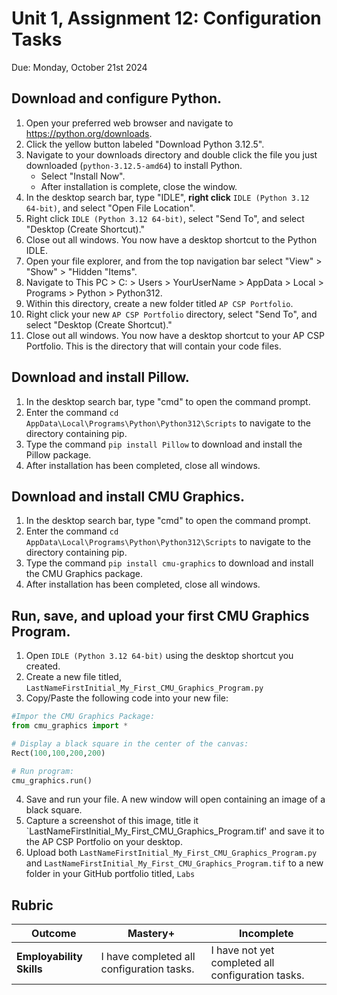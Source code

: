 # Unit 1, Assignment 12: Configuration Tasks
Due: Monday, October 21st 2024

## Download and configure Python.

1. Open your preferred web browser and navigate to https://python.org/downloads.
2. Click the yellow button labeled "Download Python 3.12.5".
3. Navigate to your downloads directory and double click the file you just downloaded (`python-3.12.5-amd64`) to install Python.
   * Select "Install Now".
   * After installation is complete, close the window.
4. In the desktop search bar, type "IDLE", **right click** `IDLE (Python 3.12 64-bit)`, and select "Open File Location".  
5. Right click `IDLE (Python 3.12 64-bit)`, select "Send To", and select "Desktop (Create Shortcut)."
6. Close out all windows.  You now have a desktop shortcut to the Python IDLE.
7. Open your file explorer, and from the top navigation bar select "View" > "Show" > "Hidden "Items".
8. Navigate to This PC > C: > Users > YourUserName > AppData > Local > Programs > Python > Python312.
9. Within this directory, create a new folder titled `AP CSP Portfolio`.
10. Right click your new `AP CSP Portfolio` directory, select "Send To", and select "Desktop (Create Shortcut)."
11. Close out all windows.  You now have a desktop shortcut to your AP CSP Portfolio.  This is the directory that will contain your code files.
    
## Download and install Pillow.

1. In the desktop search bar, type "cmd" to open the command prompt.
2. Enter the command `cd AppData\Local\Programs\Python\Python312\Scripts` to navigate to the directory containing pip.
3. Type the command `pip install Pillow` to download and install the Pillow package.
4. After installation has been completed, close all windows.

## Download and install CMU Graphics.

1. In the desktop search bar, type "cmd" to open the command prompt.
2. Enter the command `cd AppData\Local\Programs\Python\Python312\Scripts` to navigate to the directory containing pip.
3. Type the command `pip install cmu-graphics` to download and install the CMU Graphics package.
4. After installation has been completed, close all windows.

## Run, save, and upload your first CMU Graphics Program.

1. Open `IDLE (Python 3.12 64-bit)` using the desktop shortcut you created.
2. Create a new file titled, `LastNameFirstInitial_My_First_CMU_Graphics_Program.py`
3. Copy/Paste the following code into your new file:
```python
#Impor the CMU Graphics Package:
from cmu_graphics import *

# Display a black square in the center of the canvas:
Rect(100,100,200,200)

# Run program:
cmu_graphics.run()
```
4. Save and run your file.  A new window will open containing an image of a black square.
5. Capture a screenshot of this image, title it `LastNameFirstInitial_My_First_CMU_Graphics_Program.tif' and save it to the AP CSP Portfolio on your desktop.
6. Upload both `LastNameFirstInitial_My_First_CMU_Graphics_Program.py` and `LastNameFirstInitial_My_First_CMU_Graphics_Program.tif` to a new folder in your GitHub portfolio titled, `Labs`

## Rubric

|Outcome|Mastery+|Incomplete|
|---|---|---|
|**Employability Skills**|I have completed all configuration tasks.|I have not yet completed all configuration tasks.|
